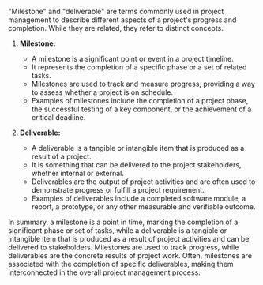 "Milestone" and "deliverable" are terms commonly used in project management to describe different aspects of a project's progress and completion. While they are related, they refer to distinct concepts.

1. **Milestone:**
   - A milestone is a significant point or event in a project timeline.
   - It represents the completion of a specific phase or a set of related tasks.
   - Milestones are used to track and measure progress, providing a way to assess whether a project is on schedule.
   - Examples of milestones include the completion of a project phase, the successful testing of a key component, or the achievement of a critical deadline.

2. **Deliverable:**
   - A deliverable is a tangible or intangible item that is produced as a result of a project.
   - It is something that can be delivered to the project stakeholders, whether internal or external.
   - Deliverables are the output of project activities and are often used to demonstrate progress or fulfill a project requirement.
   - Examples of deliverables include a completed software module, a report, a prototype, or any other measurable and verifiable outcome.

In summary, a milestone is a point in time, marking the completion of a significant phase or set of tasks, while a deliverable is a tangible or intangible item that is produced as a result of project activities and can be delivered to stakeholders. Milestones are used to track progress, while deliverables are the concrete results of project work. Often, milestones are associated with the completion of specific deliverables, making them interconnected in the overall project management process.
